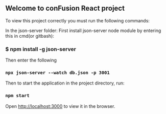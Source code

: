 ## Welcome to conFusion React project

To view this project correctly you must run the following commands:

In the json-server folder:
First install json-server node module by entering this in cmd(or gitbash):
### $ npm install -g json-server
Then enter the following 
### `npx json-server --watch db.json -p 3001`

Then to start the application in the project directory, run:

### `npm start`

Open [http://localhost:3000](http://localhost:3000) to view it in the browser.
